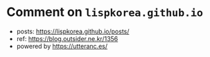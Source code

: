 Comment on `lispkorea.github.io`
=============

* posts: https://lispkorea.github.io/posts/
* ref: https://blog.outsider.ne.kr/1356
* powered by https://utteranc.es/
